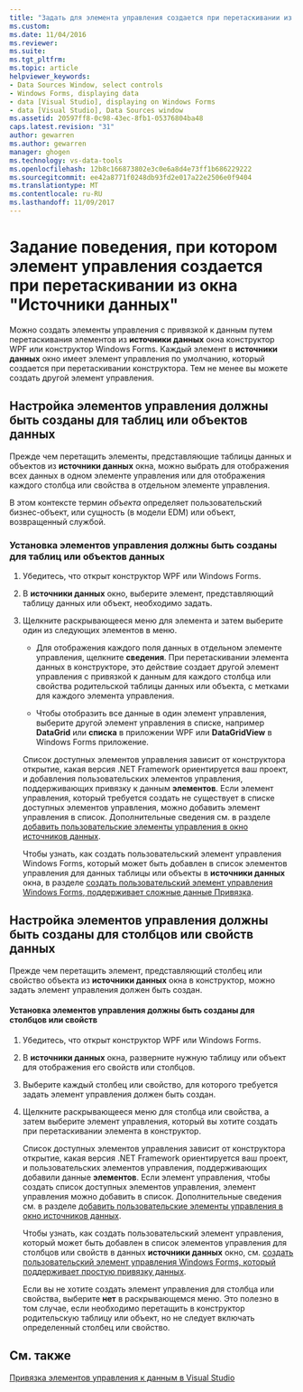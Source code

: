 ```yaml
---
title: "Задать для элемента управления создается при перетаскивании из окна «Источники данных» | Документы Microsoft"
ms.custom: 
ms.date: 11/04/2016
ms.reviewer: 
ms.suite: 
ms.tgt_pltfrm: 
ms.topic: article
helpviewer_keywords:
- Data Sources Window, select controls
- Windows Forms, displaying data
- data [Visual Studio], displaying on Windows Forms
- data [Visual Studio], Data Sources window
ms.assetid: 20597ff8-0c98-43ec-8fb1-05376804ba48
caps.latest.revision: "31"
author: gewarren
ms.author: gewarren
manager: ghogen
ms.technology: vs-data-tools
ms.openlocfilehash: 12b8c166873802e3c0e6a8d4e73ff1b686229222
ms.sourcegitcommit: ee42a8771f0248db93fd2e017a22e2506e0f9404
ms.translationtype: MT
ms.contentlocale: ru-RU
ms.lasthandoff: 11/09/2017
---
```

# <a name="set-the-control-to-be-created-when-dragging-from-the-data-sources-window"></a>Задание поведения, при котором элемент управления создается при перетаскивании из окна "Источники данных"
Можно создать элементы управления с привязкой к данным путем перетаскивания элементов из **источники данных** окна конструктор WPF или конструктор Windows Forms. Каждый элемент в **источники данных** окно имеет элемент управления по умолчанию, который создается при перетаскивании конструктора. Тем не менее вы можете создать другой элемент управления.  
  
## <a name="set-the-controls-to-be-created-for-data-tables-or-objects"></a>Настройка элементов управления должны быть созданы для таблиц или объектов данных  
Прежде чем перетащить элементы, представляющие таблицы данных и объектов из **источники данных** окна, можно выбрать для отображения всех данных в одном элементе управления или для отображения каждого столбца или свойства в отдельном элементе управления.  
  
В этом контексте термин *объекта* определяет пользовательский бизнес-объект, или сущность (в модели EDM) или объект, возвращенный службой.  
  
### <a name="to-set-the-controls-to-be-created-for-data-tables-or-objects"></a>Установка элементов управления должны быть созданы для таблиц или объектов данных  
  
1.  Убедитесь, что открыт конструктор WPF или Windows Forms.  
  
2.  В **источники данных** окно, выберите элемент, представляющий таблицу данных или объект, необходимо задать.  
  
3.  Щелкните раскрывающееся меню для элемента и затем выберите один из следующих элементов в меню.  
  
    -   Для отображения каждого поля данных в отдельном элементе управления, щелкните **сведения**. При перетаскивании элемента данных в конструкторе, это действие создает другой элемент управления с привязкой к данным для каждого столбца или свойства родительской таблицы данных или объекта, с метками для каждого элемента управления.  
  
    -   Чтобы отобразить все данные в один элемент управления, выберите другой элемент управления в списке, например **DataGrid** или **списка** в приложении WPF или **DataGridView** в Windows Forms приложение.  
  
    Список доступных элементов управления зависит от конструктора открытие, какая версия .NET Framework ориентируется ваш проект, и добавления пользовательских элементов управления, поддерживающих привязку к данным **элементов**. Если элемент управления, который требуется создать не существует в списке доступных элементов управления, можно добавить элемент управления в список. Дополнительные сведения см. в разделе [добавить пользовательские элементы управления в окно источников данных](../data-tools/add-custom-controls-to-the-data-sources-window.md).  
  
    Чтобы узнать, как создать пользовательский элемент управления Windows Forms, который может быть добавлен в список элементов управления для данных таблицы или объекты в **источники данных** окна, в разделе [создать пользовательский элемент управления Windows Forms, поддерживает сложные данные Привязка](../data-tools/create-a-windows-forms-user-control-that-supports-complex-data-binding.md).  
  
## <a name="set-the-controls-to-be-created-for-data-columns-or-properties"></a>Настройка элементов управления должны быть созданы для столбцов или свойств данных  
Прежде чем перетащить элемент, представляющий столбец или свойство объекта из **источники данных** окна в конструктор, можно задать элемент управления должен быть создан.  
  
#### <a name="to-set-the-controls-to-be-created-for-columns-or-properties"></a>Установка элементов управления должны быть созданы для столбцов или свойств  
  
1.  Убедитесь, что открыт конструктор WPF или Windows Forms.  
  
2.  В **источники данных** окна, разверните нужную таблицу или объект для отображения его свойств или столбцов.  
  
3.  Выберите каждый столбец или свойство, для которого требуется задать элемент управления должен быть создан.  
  
4.  Щелкните раскрывающееся меню для столбца или свойства, а затем выберите элемент управления, который вы хотите создать при перетаскивании элемента в конструктор.  
  
     Список доступных элементов управления зависит от конструктора открытие, какая версия .NET Framework ориентируется ваш проект, и пользовательских элементов управления, поддерживающих добавили данные **элементов**. Если элемент управления, чтобы создать список доступных элементов управления, элемент управления можно добавить в список. Дополнительные сведения см. в разделе [добавить пользовательские элементы управления в окно источников данных](../data-tools/add-custom-controls-to-the-data-sources-window.md).  
  
     Чтобы узнать, как создать пользовательский элемент управления, который может быть добавлен в список элементов управления для столбцов или свойств в данных **источники данных** окно, см. [создать пользовательский элемент управления Windows Forms, который поддерживает простую привязку данных](../data-tools/create-a-windows-forms-user-control-that-supports-simple-data-binding.md).  
  
     Если вы не хотите создать элемент управления для столбца или свойства, выберите **нет** в раскрывающемся меню. Это полезно в том случае, если необходимо перетащить в конструктор родительскую таблицу или объект, но не следует включать определенный столбец или свойство.  
  
## <a name="see-also"></a>См. также
[Привязка элементов управления к данным в Visual Studio](../data-tools/bind-controls-to-data-in-visual-studio.md)